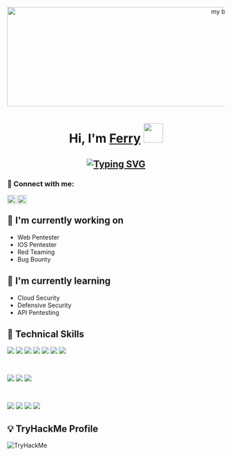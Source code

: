 <p align="center">
<img width="1000" height="230" src="https://user-images.githubusercontent.com/67650329/214784830-4055cd12-f81a-4d58-ad6c-4b0eeb3c0385.png" alt="my banner">
</p>

<h1 align="center"> 
  Hi, I'm <a href="https://marmuthandsome.xyz/">Ferry</a> <img src="https://media.giphy.com/media/hvRJCLFzcasrR4ia7z/giphy.gif" width="45px">
</h1>

<h2 align="center">
<a href="https://git.io/typing-svg"><img src="https://readme-typing-svg.demolab.com?font=Fira+Code&duration=2000&pause=100&color=15F7ED&center=true&vCenter=true&width=435&lines=%E2%9C%85+Job+%2F+Skills+;Web+Pentester+%F0%9F%92%BB;IOS+Pentester+%F0%9F%93%B1;Red+Teaming+%F0%9F%9F%A5;Bug+Bounty+%F0%9F%92%B0;CTF+Player+%E2%9B%B3" alt="Typing SVG" /></a></h2>

### 🤝 Connect with me:

<a href="https://www.linkedin.com/in/ferry-nurqadar-237646172/"><img align="left" src="https://raw.githubusercontent.com/yushi1007/yushi1007/main/images/linkedin.svg" alt="Yu Shi | LinkedIn" width="21px"/></a>
<a href="https://www.instagram.com/marmut_handsome/"><img align="left" src="https://raw.githubusercontent.com/yushi1007/yushi1007/main/images/instagram.svg" alt="Yu Shi | Instagram" width="21px"/></a>
</br>

## 🔭 I'm currently working on

- Web Pentester
- IOS Pentester
- Red Teaming
- Bug Bounty

## 🌱 I'm currently learning

- Cloud Security
- Defensive Security
- API Pentesting

## 💼 Technical Skills

![](https://img.shields.io/badge/Code-C-informational?style=flat&logo=C&color=00599C )
![](https://img.shields.io/badge/Code-CSS-informational?style=flat&logo=css3&color=239120 )
![](https://img.shields.io/badge/Code-PHP-informational?style=flat&logo=PHP&color=777BB4)
![](https://img.shields.io/badge/Code-HTML5-informational?style=flat&logo=html5&color=E34F26)
![](https://img.shields.io/badge/Code-Javascript-informational?style=flat&logo=Javascript&color=ffff00)
![](https://img.shields.io/badge/Code-Python-informational?style=flat&logo=Python&color=14354C)
![](https://img.shields.io/badge/Code-Microsoft_SQL_Server-informational?style=flat&logo=microsoft-sql-server&color=CC2927)

</br>

![](https://img.shields.io/badge/OS-Kali_Linux-informational?style=flat&logo=kali-linux&color=557C94)
![](https://img.shields.io/badge/OS-Windows-informational?style=flat&logo=windows&color=0078D6)
![](https://img.shields.io/badge/OS-Debian-informational?style=flat&logo=debian&color=A81D33)

</br>

![](https://img.shields.io/badge/Tools-Adobe%20Premiere%20Pro-informational?style=flat&logo=Adobe%20Premiere%20Pro&color=31A8FF)
![](https://img.shields.io/badge/Tools-Adobe%20Photoshop-informational?style=flat&logo=Adobe%20Photoshop&color=31A8FF)
![](https://img.shields.io/badge/Tools-Adobe%20Lightroom-informational?style=flat&logo=Adobe%20Lightroom&color=31A8FF)
![](https://img.shields.io/badge/Tools-Adobe%20after%20affects-informational?style=flat&logo=Adobe%20after%20effects&color=393665)
</br>

## 💡 TryHackMe Profile

<img src="https://tryhackme-badges.s3.amazonaws.com/Niesha.png" alt="TryHackMe">
